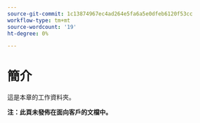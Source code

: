 ```yaml
---
source-git-commit: 1c13874967ec4ad264e5fa6a5e0dfeb6120f53cc
workflow-type: tm+mt
source-wordcount: '19'
ht-degree: 0%

---
```

# 簡介

這是本章的工作資料夾。

**注：此頁未發佈在面向客戶的文檔中。**
